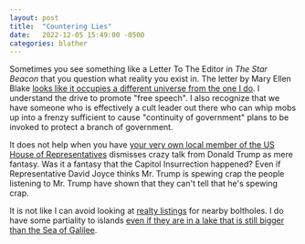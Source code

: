 ```yaml
---
layout: post
title:  "Countering Lies"
date:   2022-12-05 15:49:00 -0500
categories: blather
---
```

Sometimes you see something like a Letter To The Editor in *The Star Beacon* that you question what reality you exist in.  The letter by Mary Ellen Blake [looks like it occupies a different universe from the one I do](http://web.archive.org/web/20221203090718/https://www.starbeacon.com/opinion/can-we-get-back-free-speech/article_f942402e-7262-11ed-a597-737b73d1d31f.html).  I understand the drive to promote "free speech".  I also recognize that we have someone who is effectively a cult leader out there who can whip mobs up into a frenzy sufficient to cause "continuity of government" plans to be invoked to protect a branch of government.

It does not help when you have [your very own local member of the US House of Representatives](https://web.archive.org/web/20221205204838/https://news.yahoo.com/gop-representative-sparks-anchor-incredulity-060126122.html) dismisses crazy talk from Donald Trump as mere fantasy.  Was it a fantasy that the Capitol Insurrection happened?  Even if Representative David Joyce thinks Mr. Trump is spewing crap the people listening to Mr. Trump have shown that they can't tell that he's spewing crap.

It is not like I can avoid looking at [realty listings](https://www.realtor.ca/map#ZoomLevel=12&Center=41.774578%2C-82.654969&LatitudeMax=41.85301&LongitudeMax=-82.46099&LatitudeMin=41.69605&LongitudeMin=-82.84895&Sort=6-D&PropertyTypeGroupID=1&PropertySearchTypeId=0&TransactionTypeId=2&Currency=CAD) for nearby boltholes.  I do have some partiality to islands [even if they are in a lake that is still bigger than the Sea of Galilee](https://www.realtor.com/realestateandhomes-search/Ottawa-County_OH/sby-1?view=map).
